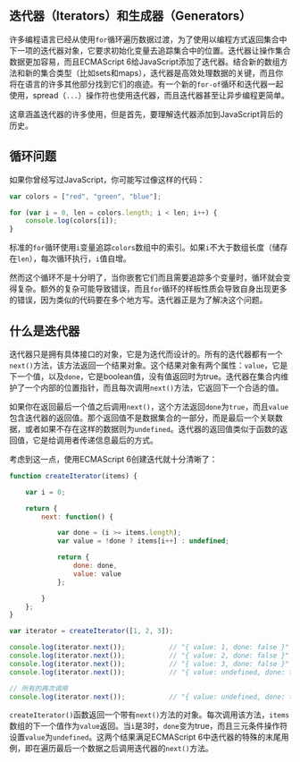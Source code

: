 ## 迭代器（Iterators）和生成器（Generators）

许多编程语言已经从使用`for`循环遍历数据过渡，为了使用以编程方式返回集合中下一项的迭代器对象，它要求初始化变量去追踪集合中的位置。迭代器让操作集合数据更加容易，而且ECMAScript 6给JavaScript添加了迭代器。结合新的数组方法和新的集合类型（比如sets和maps），迭代器是高效处理数据的关键，而且你将在语言的许多其他部分找到它们的痕迹。有一个新的`for-of`循环和迭代器一起使用，spread（`...`）操作符也使用迭代器，而且迭代器甚至让异步编程更简单。

这章涵盖迭代器的许多使用，但是首先，要理解迭代器添加到JavaScript背后的历史。

## 循环问题

如果你曾经写过JavaScript，你可能写过像这样的代码：

```js
var colors = ["red", "green", "blue"];

for (var i = 0, len = colors.length; i < len; i++) {
    console.log(colors[i]);
}
```

标准的`for`循环使用`i`变量追踪`colors`数组中的索引。如果`i`不大于数组长度（储存在`len`），每次循环执行，`i`值自增。

然而这个循环不是十分明了，当你嵌套它们而且需要追踪多个变量时，循环就会变得复杂。额外的复杂可能导致错误，而且`for`循环的样板性质会导致自身出现更多的错误，因为类似的代码要在多个地方写。迭代器正是为了解决这个问题。

## 什么是迭代器

迭代器只是拥有具体接口的对象，它是为迭代而设计的。所有的迭代器都有一个`next()`方法，该方法返回一个结果对象。这个结果对象有两个属性：`value`，它是下一个值，以及`done`，它是boolean值，没有值返回时为true。迭代器在集合内维护了一个内部的位置指针，而且每次调用`next()`方法，它返回下一个合适的值。

如果你在返回最后一个值之后调用`next()`，这个方法返回`done`为`true`，而且`value`包含迭代器的返回值。那个返回值不是数据集合的一部分，而是最后一个关联数据，或者如果不存在这样的数据则为`undefined`。迭代器的返回值类似于函数的返回值，它是给调用者传递信息最后的方式。

考虑到这一点，使用ECMAScript 6创建迭代就十分清晰了：

```js
function createIterator(items) {

    var i = 0;

    return {
        next: function() {

            var done = (i >= items.length);
            var value = !done ? items[i++] : undefined;

            return {
                done: done,
                value: value
            };

        }
    };
}

var iterator = createIterator([1, 2, 3]);

console.log(iterator.next());           // "{ value: 1, done: false }"
console.log(iterator.next());           // "{ value: 2, done: false }"
console.log(iterator.next());           // "{ value: 3, done: false }"
console.log(iterator.next());           // "{ value: undefined, done: true }"

// 所有的再次调用
console.log(iterator.next());           // "{ value: undefined, done: true }"
```

`createIterator()`函数返回一个带有`next()`方法的对象。每次调用该方法，`items`数组的下一个值作为`value`返回。当`i`是3时，`done`变为true，而且三元条件操作符设置`value`为`undefined`。这两个结果满足ECMAScript 6中迭代器的特殊的末尾用例，即在遍历最后一个数据之后调用迭代器的`next()`方法。






